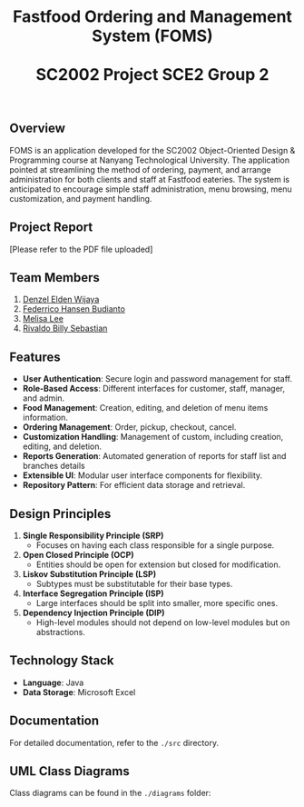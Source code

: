 <div align="center">

  # Fastfood Ordering and Management System (FOMS) <br/> <br/> SC2002 Project SCE2 Group 2

</div>
<br/>

## Overview

FOMS is an application developed for the SC2002 Object-Oriented Design & Programming course at Nanyang Technological University. The application pointed at streamlining the method of ordering, payment, and arrange administration for both clients and staff at Fastfood eateries. The system is anticipated to encourage simple staff administration, menu browsing, menu customization, and payment handling.

## Project Report
[Please refer to the PDF file uploaded]

## Team Members
<ol>
  <li><a href="https://github.com/denzel-afk">Denzel Elden Wijaya</a></li>
  <li><a href="https://github.com/jehantoro">Federrico Hansen Budianto</a></li>
  <li><a href="https://github.com/melee01">Melisa Lee</a></li>
  <li><a href="https://github.com/rivaldobilly">Rivaldo Billy Sebastian</a></li>
</ol>

## Features
- **User Authentication**: Secure login and password management for staff.
- **Role-Based Access**: Different interfaces for customer, staff, manager, and admin.
- **Food Management**: Creation, editing, and deletion of menu items information.
- **Ordering Management**: Order, pickup, checkout, cancel.
- **Customization Handling**: Management of custom, including creation, editing, and deletion.
- **Reports Generation**: Automated generation of reports for staff list and branches details
- **Extensible UI**: Modular user interface components for flexibility.
- **Repository Pattern**: For efficient data storage and retrieval.

## Design Principles

1. **Single Responsibility Principle (SRP)**
   - Focuses on having each class responsible for a single purpose.
2. **Open Closed Principle (OCP)**
   - Entities should be open for extension but closed for modification.
3. **Liskov Substitution Principle (LSP)**
   - Subtypes must be substitutable for their base types.
4. **Interface Segregation Principle (ISP)**
   - Large interfaces should be split into smaller, more specific ones.
5. **Dependency Injection Principle (DIP)**
   - High-level modules should not depend on low-level modules but on abstractions.

## Technology Stack

- **Language**: Java
- **Data Storage**: Microsoft Excel

## Documentation
For detailed documentation, refer to the `./src` directory.

## UML Class Diagrams

Class diagrams can be found in the `./diagrams` folder:

